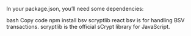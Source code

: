 In your package.json, you’ll need some dependencies:

bash
Copy code
npm install bsv scryptlib react
bsv is for handling BSV transactions.
scryptlib is the official sCrypt library for JavaScript.
